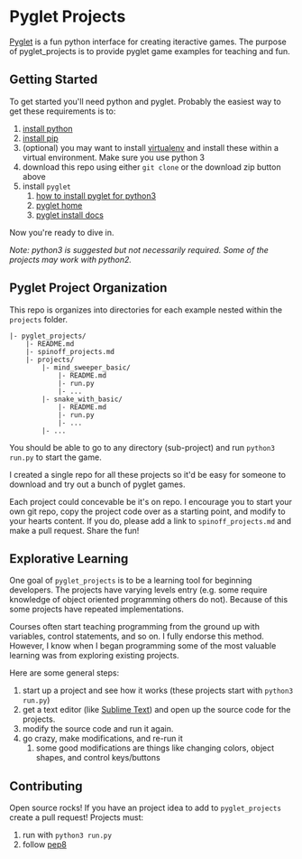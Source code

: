 # Pyglet Projects

[Pyglet](https://bitbucket.org/pyglet/pyglet/wiki/Home) is a fun python interface for creating iteractive games. The purpose of pyglet_projects is to provide pyglet game examples for teaching and fun.


## Getting Started

To get started you'll need python and pyglet. Probably the easiest way to get these requirements is to:

1. [install python](https://wiki.python.org/moin/BeginnersGuide/Download)
1. [install pip](https://pip.pypa.io/en/stable/installing/)
1. (optional) you may want to install [virtualenv](http://docs.python-guide.org/en/latest/dev/virtualenvs/) and install these within a virtual environment. Make sure you use python 3
1. download this repo using either `git clone` or the download zip button above
1. install `pyglet`
    1. [how to install pyglet for python3](http://stackoverflow.com/questions/21298834/how-to-get-pyglet-working-for-python-3)
    1. [pyglet home](https://bitbucket.org/pyglet/pyglet/wiki/Home)
    1. [pyglet install docs](http://pyglet.readthedocs.org/en/latest/programming_guide/installation.html)

Now you're ready to dive in. 

_Note: python3 is suggested but not necessarily required. Some of the projects may work with python2._ 


## Pyglet Project Organization

This repo is organizes into directories for each example nested within the `projects` folder.

    |- pyglet_projects/
        |- README.md
        |- spinoff_projects.md
        |- projects/
            |- mind_sweeper_basic/
                |- README.md
                |- run.py
                |- ... 
            |- snake_with_basic/
                |- README.md
                |- run.py
                |- ... 
            |- ... 


You should be able to go to any directory (sub-project) and run `python3 run.py` to start the game. 

I created a single repo for all these projects so it'd be easy for someone to download and try out a bunch of pyglet games. 

Each project could concevable be it's on repo. I encourage you to start your own git repo, copy the project code over as a starting point, and modify to your hearts content. If you do, please add a link to `spinoff_projects.md` and make a pull request. Share the fun!


## Explorative Learning

One goal of `pyglet_projects` is to be a learning tool for beginning developers. The projects have varying levels entry (e.g. some require knowledge of object oriented programming others do not). Because of this some projects have repeated implementations. 

Courses often start teaching programming from the ground up with variables, control statements, and so on. I fully endorse this method. However, I know when I began programming some of the most valuable learning was from exploring existing projects. 

Here are some general steps:

1. start up a project and see how it works (these projects start with `python3 run.py`)
1. get a text editor (like [Sublime Text](https://www.sublimetext.com/)) and open up the source code for the projects.
1. modify the source code and run it again. 
1. go crazy, make modifications, and re-run it 
    1. some good modifications are things like changing colors, object shapes, and control keys/buttons


## Contributing

Open source rocks! If you have an project idea to add to `pyglet_projects`
 create a pull request! Projects must: 

1. run with `python3 run.py`
1. follow [pep8](http://pep8.org/)
 